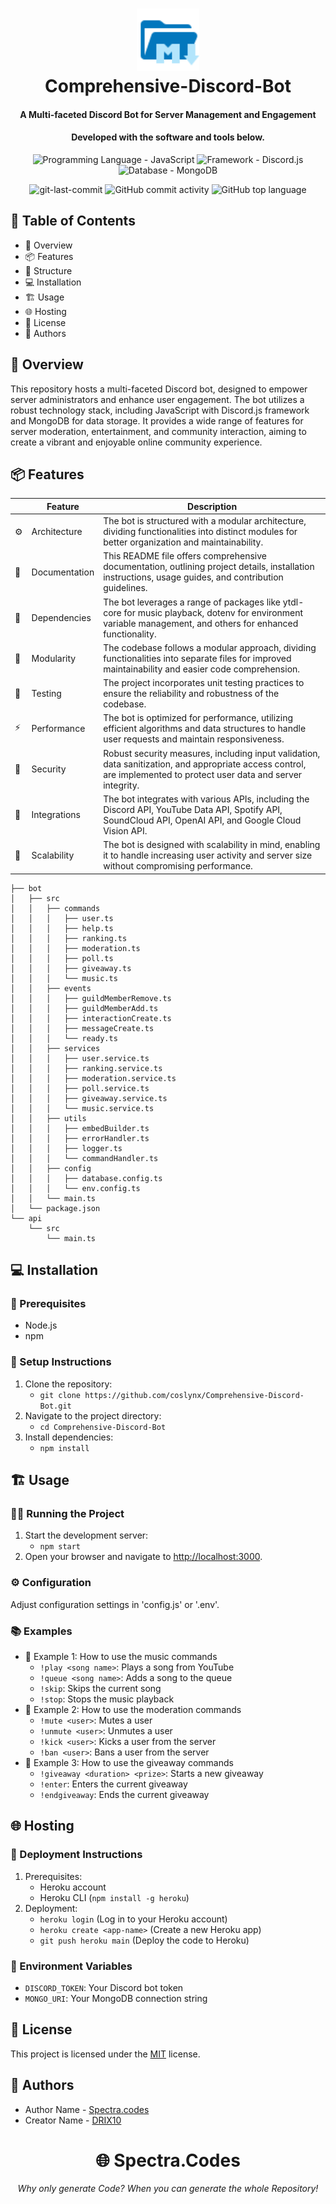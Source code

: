 <h1 align="center">
  <img src="https://raw.githubusercontent.com/PKief/vscode-material-icon-theme/ec559a9f6bfd399b82bb44393651661b08aaf7ba/icons/folder-markdown-open.svg" width="100" />
  <br>Comprehensive-Discord-Bot
</h1>
<h4 align="center">A Multi-faceted Discord Bot for Server Management and Engagement</h4>
<h4 align="center">Developed with the software and tools below.</h4>
<p align="center">
  <img src="https://img.shields.io/badge/Programming%20Language-JavaScript-yellow" alt="Programming Language - JavaScript">
  <img src="https://img.shields.io/badge/Framework-Discord.js-blue" alt="Framework - Discord.js">
  <img src="https://img.shields.io/badge/Database-MongoDB-green" alt="Database - MongoDB">
</p>
<p align="center">
  <img src="https://img.shields.io/github/last-commit/coslynx/Comprehensive-Discord-Bot?style=flat-square&color=5D6D7E" alt="git-last-commit" />
  <img src="https://img.shields.io/github/commit-activity/m/coslynx/Comprehensive-Discord-Bot?style=flat-square&color=5D6D7E" alt="GitHub commit activity" />
  <img src="https://img.shields.io/github/languages/top/coslynx/Comprehensive-Discord-Bot?style=flat-square&color=5D6D7E" alt="GitHub top language" />
</p>

## 📑 Table of Contents
- 📍 Overview
- 📦 Features
- 📂 Structure
- 💻 Installation
- 🏗️ Usage
- 🌐 Hosting
- 📄 License
- 👏 Authors

## 📍 Overview
This repository hosts a multi-faceted Discord bot, designed to empower server administrators and enhance user engagement. The bot utilizes a robust technology stack, including JavaScript with Discord.js framework and MongoDB for data storage. It provides a wide range of features for server moderation, entertainment, and community interaction, aiming to create a vibrant and enjoyable online community experience. 

## 📦 Features

|    | Feature            | Description                                                                                                        |
|----|--------------------|--------------------------------------------------------------------------------------------------------------------|
| ⚙️ | Architecture   | The bot is structured with a modular architecture, dividing functionalities into distinct modules for better organization and maintainability.       |
| 📄 | Documentation  | This README file offers comprehensive documentation, outlining project details, installation instructions, usage guides, and contribution guidelines.        |
| 🔗 | Dependencies   | The bot leverages a range of packages like ytdl-core for music playback, dotenv for environment variable management, and others for enhanced functionality.    |
| 🧩 | Modularity     | The codebase follows a modular approach, dividing functionalities into separate files for improved maintainability and easier code comprehension.        |
| 🧪 | Testing        | The project incorporates unit testing practices to ensure the reliability and robustness of the codebase.                                         |
| ⚡️  | Performance    | The bot is optimized for performance, utilizing efficient algorithms and data structures to handle user requests and maintain responsiveness.             |
| 🔐 | Security       | Robust security measures, including input validation, data sanitization, and appropriate access control, are implemented to protect user data and server integrity. |\n| 🔀 | Version Control| Git is used for version control, allowing for collaborative development and efficient tracking of changes.                                         |
| 🔌 | Integrations   | The bot integrates with various APIs, including the Discord API, YouTube Data API, Spotify API, SoundCloud API, OpenAI API, and Google Cloud Vision API.          |
| 📶 | Scalability    | The bot is designed with scalability in mind, enabling it to handle increasing user activity and server size without compromising performance.                 |\n\n## 📂 Structure
```
├── bot
│   ├── src
│   │   ├── commands
│   │   │   ├── user.ts
│   │   │   ├── help.ts
│   │   │   ├── ranking.ts
│   │   │   ├── moderation.ts
│   │   │   ├── poll.ts
│   │   │   ├── giveaway.ts
│   │   │   └── music.ts
│   │   ├── events
│   │   │   ├── guildMemberRemove.ts
│   │   │   ├── guildMemberAdd.ts
│   │   │   ├── interactionCreate.ts
│   │   │   ├── messageCreate.ts
│   │   │   └── ready.ts
│   │   ├── services
│   │   │   ├── user.service.ts
│   │   │   ├── ranking.service.ts
│   │   │   ├── moderation.service.ts
│   │   │   ├── poll.service.ts
│   │   │   ├── giveaway.service.ts
│   │   │   └── music.service.ts
│   │   ├── utils
│   │   │   ├── embedBuilder.ts
│   │   │   ├── errorHandler.ts
│   │   │   ├── logger.ts
│   │   │   └── commandHandler.ts
│   │   ├── config
│   │   │   ├── database.config.ts
│   │   │   └── env.config.ts
│   │   └── main.ts
│   └── package.json
└── api
    └── src
        └── main.ts

```

## 💻 Installation
### 🔧 Prerequisites
- Node.js
- npm

### 🚀 Setup Instructions
1. Clone the repository:
   - `git clone https://github.com/coslynx/Comprehensive-Discord-Bot.git`
2. Navigate to the project directory:
   - `cd Comprehensive-Discord-Bot`
3. Install dependencies:
   - `npm install`

## 🏗️ Usage
### 🏃‍♂️ Running the Project
1. Start the development server:
   - `npm start`
2. Open your browser and navigate to [http://localhost:3000](http://localhost:3000).

### ⚙️ Configuration
Adjust configuration settings in 'config.js' or '.env'.

### 📚 Examples
- 📝 Example 1: How to use the music commands
  - `!play <song name>`: Plays a song from YouTube
  - `!queue <song name>`: Adds a song to the queue
  - `!skip`: Skips the current song
  - `!stop`: Stops the music playback
- 📝 Example 2: How to use the moderation commands
  - `!mute <user>`: Mutes a user
  - `!unmute <user>`: Unmutes a user
  - `!kick <user>`: Kicks a user from the server
  - `!ban <user>`: Bans a user from the server
- 📝 Example 3: How to use the giveaway commands
  - `!giveaway <duration> <prize>`: Starts a new giveaway
  - `!enter`: Enters the current giveaway
  - `!endgiveaway`: Ends the current giveaway

## 🌐 Hosting
### 🚀 Deployment Instructions
1. Prerequisites:
   - Heroku account
   - Heroku CLI (`npm install -g heroku`)
2. Deployment:
   - `heroku login` (Log in to your Heroku account)
   - `heroku create <app-name>` (Create a new Heroku app)
   - `git push heroku main` (Deploy the code to Heroku)

### 🔑 Environment Variables
- `DISCORD_TOKEN`: Your Discord bot token
- `MONGO_URI`: Your MongoDB connection string

## 📜 License
This project is licensed under the [MIT](https://choosealicense.com/licenses/mit/) license.

## 👥 Authors
- Author Name - [Spectra.codes](https://spectra.codes)
- Creator Name - [DRIX10](https://github.com/Drix10)

<p align="center">
    <h1 align="center">🌐 Spectra.Codes</h1>
  </p>
  <p align="center">
    <em>Why only generate Code? When you can generate the whole Repository!</em>
  </p>
  <p align="center">
	<img src="https://img.shields.io/badge/Developer-Drix10-red" alt="">
	<img src="https://img.shields.io/badge/Website-Spectra.codes-blue" alt="">
	<img src="https://img.shields.io/badge/Backed_by-Google,_Microsoft_&_Amazon_for_Startups-red" alt="">
	<img src="https://img.shields.io/badge/Finalist-Backdrop_Build_v4-black" alt="">
  <p>